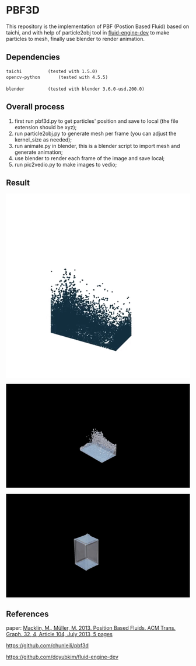 # PBF3D

This repository is the implementation of PBF (Postion Based Fluid)  based on taichi, and with help of particle2obj tool in [fluid-engine-dev](https://github.com/doyubkim/fluid-engine-dev) to make particles to mesh, finally use blender to render animation.

## Dependencies

```
taichi			(tested with 1.5.0)
opencv-python	    (tested with 4.5.5)

blender			(tested with blender 3.6.0-usd.200.0)
```

## Overall process

1. first run pbf3d.py to get particles' position and save to local (the file extension should be xyz);
2. run particle2obj.py to generate mesh per frame (you can adjust the kernel_size as needed);
3. run animate.py in blender, this is a blender script to import mesh and generate animation;
4. use blender to render each frame of the image and save local;
5. run pic2vedio.py to make images to vedio;

## Result 

![PBF3D.gif](https://github.com/WASD4959/PBF3D/blob/master/res/PBF3D.gif?raw=true)

![res_01.gif](https://github.com/WASD4959/PBF3D/blob/master/res/res_01.gif?raw=true)

![res_02.gif](https://github.com/WASD4959/PBF3D/blob/master/res/res_02.gif?raw=true)

## References

paper: [Macklin, M., Müller, M. 2013. Position Based Fluids. ACM Trans. Graph. 32, 4, Article 104, July 2013, 5 pages](http://doi.acm.org/10.1145/2461912.2461984)

https://github.com/chunleili/pbf3d

https://github.com/doyubkim/fluid-engine-dev
